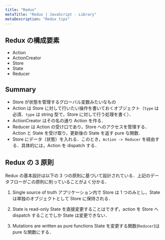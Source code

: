 ```yaml
---
title: "Redux"
metaTitle: "Redux | JavaScript - Library"
metaDescription: "Redux tips"
---
```


## Redux の構成要素

- Action
- ActionCreator
- Store
- State
- Reducer

## Summary

- Store が状態を管理するグローバル変数みたいなもの
- Action は Store に対して行いたい操作を書いておくオブジェクト（`type` は必須．`type` は string 型で，Store に対して行う処理を書く）．
- ActionCreator はその名の通り Action を作る．
- Reducer は Action の受け口であり，Store へのアクセスを管理する．Action と State を受け取り，更新後の State を返す pure な関数．
- Store にデータ（状態）を入れる．このとき，`Action -> Reducer` を経由する．具体的には，Action を dispatch する．

## Redux の 3 原則

Redux の基本設計は以下の 3 つの原則に基づいて設計されている．上記のデータフローがこの原則に則っていることがよく分かる．

1. Single source of truth
   アプリケーション内で Store は 1 つのみとし，State は単独のオブジェクトとして Store に保持される．

2. State is read-only
   State を直接変更することはできず，action を Store へ dispatch することでしか State は変更できない．

3. Mutations are written as pure functions
   State を変更する関数(`Reducer`)は pure な関数にする．
